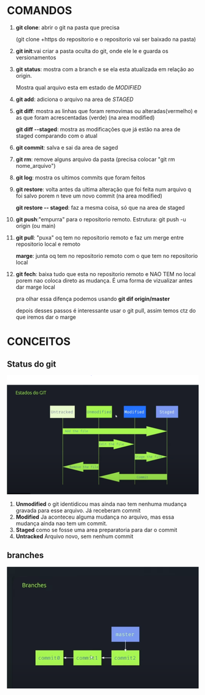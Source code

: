 
# COMANDOS

1. **git clone**:
    abrir o git na pasta que precisa
    
    (git clone +https do repositorio e o repositorio vai ser baixado na pasta)
    

2. **git init**:vai criar a pasta oculta do git, onde ele le e guarda os versionamentos 

3. **git status**: mostra com a branch e se ela esta atualizada em relação ao origin. 
   
   Mostra qual arquivo esta em estado de *MODIFIED*

4. **git add**: adiciona o arquivo na area de *STAGED*
   
5. **git diff**: mostra as linhas que foram removimas ou alteradas(vermelho) e as que foram acrescentadas (verde) (na area modified)
   
   **git diff --staged**: mostra as modificações que já estão na area de staged comparando com o atual

6. **git commit**: salva e sai da area de saged 

7. **git rm**: remove alguns arquivo da pasta (precisa colocar "git rm nome_arquivo")

8. **git log**: mostra os ultimos commits que foram feitos

9. **git restore**: volta antes da ultima alteração que foi feita num arquivo q foi salvo porem n teve um novo commit (na area modified)

    **git restore -- staged**: faz a mesma coisa, só que na area de staged

10. **git push**:"empurra" para o repositorio remoto. Estrutura: git push -u origin (ou main)

11. **git pull**: "puxa" oq tem no repositorio remoto e faz um merge entre repositorio local e remoto
    
    **marge**: junta oq tem no repositorio remoto com o que tem no repositorio local

12. **git fech**: baixa tudo que esta no repositorio remoto e NAO TEM no local porem nao coloca direto as mudança. É uma forma de vizualizar antes dar marge local
    
    pra olhar essa difença podemos usando **git dif origin/master**

    depois desses passos é interessante usar o git pull, assim temos ctz do que iremos dar o marge

# CONCEITOS

## Status do  git 
![ilustra o status do git](imgs/status_git.PNG)
1. **Unmodified**
    o git identidicou mas ainda nao tem nenhuma mudança gravada para esse arquivo.
    Já receberam commit
2. **Modified**
    Ja aconteceu alguma mudança no arquivo, mas essa mudança ainda nao tem um commit.
3. **Staged**
    como se fosse uma area preparatoria para dar o commit 
4. **Untracked**
    Arquivo novo, sem nenhum commit 


## branches 

![ilustração do conceito de branches](imgs/branches.PNG)
